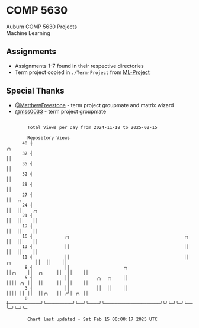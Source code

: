 # COMP 5630
Auburn COMP 5630 Projects  
Machine Learning

## Assignments
- Assignments 1-7 found in their respective directories
- Term project copied in `./Term-Project` from [ML-Project](https://github.com/wumphlett/ML-Project)

## Special Thanks
- [@MatthewFreestone](https://github.com/MatthewFreestone) - term project groupmate and matrix wizard
- [@mss0033](https://github.com/mss0033) - term project groupmate

```

        Total Views per Day from 2024-11-18 to 2025-02-15

        Repository Views
      40 ┼                                                                            ╭╮
      37 ┤                                                                            ││
      35 ┤                                                                            ││
      32 ┤                                                                            ││
      29 ┤                                                                            ││
      27 ┤                                                                            ││  ╭╮
      24 ┤                                                                            ││  ││    ╭╮
      21 ┤                                                                            ││  ││    ││
      19 ┤                                                                            ││  ││    ││
      16 ┤            ╭╮                                           ╭╮                 ││  ││    ││
      13 ┤            ││                                           ││                 ││  ││    ││
      11 ┤            ││                                           ││      ╭╮         ││  ││    ││
       8 ┤            ││                    ╭╮                     ││╭╮    ││  ╭╮     ││  ││    ││
       5 ┤            ││          ╭╮  ╭╮    ││                     ││││ ╭╮ ││  ││     ││  ││    ││
       3 ┤            ││          ││  ││    ││                     ││││ ││ ││  ││╭╮   ││ ╭╯│ ╭╮ ││
       0 ┼────────────╯╰──────────╯╰──╯╰────╯╰─────────────────────╯╰╯╰─╯╰─╯╰──╯╰╯╰───╯╰─╯ ╰─╯╰─╯╰─

        Chart last updated - Sat Feb 15 00:00:17 2025 UTC
        
```
